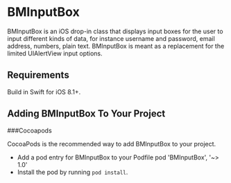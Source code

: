 # BMInputBox

BMInputBox is an iOS drop-in class that displays input boxes for the user to input different kinds of data, for instance username and password, email address, numbers, plain text. BMInputBox is meant as a replacement for the limited UIAlertView input options.

## Requirements

Build in Swift for iOS 8.1+.

## Adding BMInputBox To Your Project

###Cocoapods

CocoaPods is the recommended way to add BMInputBox to your project.

* Add a pod entry for BMInputBox to your Podfile pod 'BMInputBox', '~> 1.0'
* Install the pod by running `pod install`.
